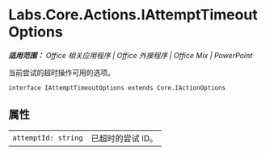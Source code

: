 ﻿
# Labs.Core.Actions.IAttemptTimeoutOptions

 _**适用范围：** Office 相关应用程序 | Office 外接程序 | Office Mix | PowerPoint_

当前尝试的超时操作可用的选项。

```
interface IAttemptTimeoutOptions extends Core.IActionOptions
```


## 属性


|||
|:-----|:-----|
| `attemptId: string`|已超时的尝试 ID。|
